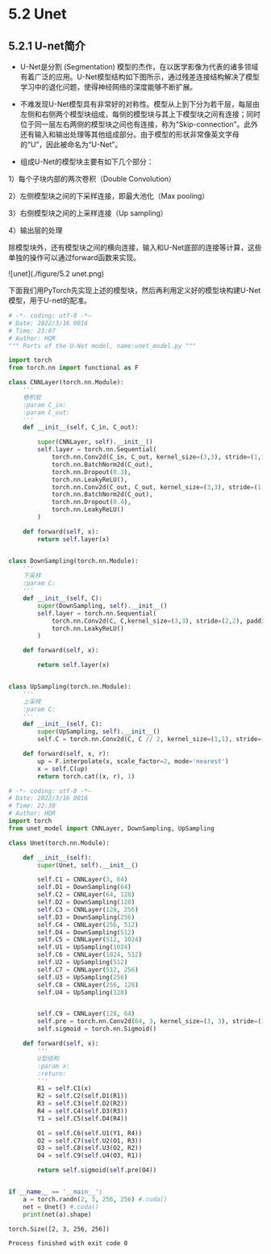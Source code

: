 # 5.2 Unet

## 5.2.1 U-net简介

- U-Net是分割 (Segmentation) 模型的杰作，在以医学影像为代表的诸多领域有着广泛的应用。U-Net模型结构如下图所示，通过残差连接结构解决了模型学习中的退化问题，使得神经网络的深度能够不断扩展。

- 不难发现U-Net模型具有非常好的对称性。模型从上到下分为若干层，每层由左侧和右侧两个模型块组成，每侧的模型块与其上下模型块之间有连接；同时位于同一层左右两侧的模型块之间也有连接，称为“Skip-connection”。此外还有输入和输出处理等其他组成部分。由于模型的形状非常像英文字母的“U”，因此被命名为“U-Net”。

- 组成U-Net的模型块主要有如下几个部分：

1）每个子块内部的两次卷积（Double Convolution）

2）左侧模型块之间的下采样连接，即最大池化（Max pooling）

3）右侧模型块之间的上采样连接（Up sampling）

4）输出层的处理

除模型块外，还有模型块之间的横向连接，输入和U-Net底部的连接等计算，这些单独的操作可以通过forward函数来实现。

![unet](./figure/5.2 unet.png)

下面我们用PyTorch先实现上述的模型块，然后再利用定义好的模型块构建U-Net模型，用于U-net的配准。

```python
# -*- coding: utf-8 -*—
# Date: 2022/3/16 0016
# Time: 23:07
# Author: HQR
""" Parts of the U-Net model, name:unet_model.py """

import torch
from torch.nn import functional as F

class CNNLayer(torch.nn.Module):
    '''
    卷积层
    :param C_in:
    :param C_out:
    '''
    def __init__(self, C_in, C_out):

        super(CNNLayer, self).__init__()
        self.layer = torch.nn.Sequential(
            torch.nn.Conv2d(C_in, C_out, kernel_size=(3,3), stride=(1,1), padding=(1,1)),
            torch.nn.BatchNorm2d(C_out),
            torch.nn.Dropout(0.3),
            torch.nn.LeakyReLU(),
            torch.nn.Conv2d(C_out, C_out, kernel_size=(3,3), stride=(1,1), padding=(1,1)),
            torch.nn.BatchNorm2d(C_out),
            torch.nn.Dropout(0.4),
            torch.nn.LeakyReLU()
        )

    def forward(self, x):
        return self.layer(x)


class DownSampling(torch.nn.Module):
    '''
    下采样
    :param C:
    '''
    def __init__(self, C):
        super(DownSampling, self).__init__()
        self.layer = torch.nn.Sequential(
            torch.nn.Conv2d(C, C,kernel_size=(3,3), stride=(2,2), padding=(1,1)),
            torch.nn.LeakyReLU()
        )

    def forward(self, x):

        return self.layer(x)


class UpSampling(torch.nn.Module):
    '''
    上采样
    :param C:
    '''
    def __init__(self, C):
        super(UpSampling, self).__init__()
        self.C = torch.nn.Conv2d(C, C // 2, kernel_size=(1,1), stride=(1,1))

    def forward(self, x, r):
        up = F.interpolate(x, scale_factor=2, mode='nearest')
        x = self.C(up)
        return torch.cat((x, r), 1)
```

```python
# -*- coding: utf-8 -*—
# Date: 2022/3/16 0016
# Time: 22:38
# Author: HQR
import torch
from unet_model import CNNLayer, DownSampling, UpSampling

class Unet(torch.nn.Module):

    def __init__(self):
        super(Unet, self).__init__()

        self.C1 = CNNLayer(3, 64)
        self.D1 = DownSampling(64)
        self.C2 = CNNLayer(64, 128)
        self.D2 = DownSampling(128)
        self.C3 = CNNLayer(128, 256)
        self.D3 = DownSampling(256)
        self.C4 = CNNLayer(256, 512)
        self.D4 = DownSampling(512)
        self.C5 = CNNLayer(512, 1024)
        self.U1 = UpSampling(1024)
        self.C6 = CNNLayer(1024, 512)
        self.U2 = UpSampling(512)
        self.C7 = CNNLayer(512, 256)
        self.U3 = UpSampling(256)
        self.C8 = CNNLayer(256, 128)
        self.U4 = UpSampling(128)


        self.C9 = CNNLayer(128, 64)
        self.pre = torch.nn.Conv2d(64, 3, kernel_size=(3, 3), stride=(1, 1), padding=(1, 1))
        self.sigmoid = torch.nn.Sigmoid()

    def forward(self, x):
        '''
        U型结构
        :param x:
        :return:
        '''
        R1 = self.C1(x)
        R2 = self.C2(self.D1(R1))
        R3 = self.C3(self.D2(R2))
        R4 = self.C4(self.D3(R3))
        Y1 = self.C5(self.D4(R4))

        O1 = self.C6(self.U1(Y1, R4))
        O2 = self.C7(self.U2(O1, R3))
        O3 = self.C8(self.U3(O2, R2))
        O4 = self.C9(self.U4(O3, R1))

        return self.sigmoid(self.pre(O4))


if __name__ == '__main__':
    a = torch.randn(2, 3, 256, 256) #.cuda()
    net = Unet() #.cuda()
    print(net(a).shape)
```

```
torch.Size([2, 3, 256, 256])

Process finished with exit code 0
```

